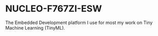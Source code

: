 # NUCLEO-F767ZI-ESW
The Embedded Development platform I use for most my work on Tiny Machine Learning (TinyML).
